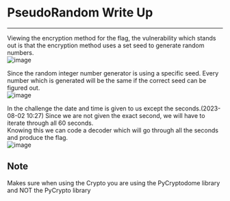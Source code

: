 # PseudoRandom Write Up
---
Viewing the encryption method for the flag, the vulnerability which stands out is that the encryption method uses a set seed to generate random numbers.<br/> 
![image](https://github.com/ShadowBringer007/CTF_Repository/assets/47370367/6354bd9a-c39a-47e9-b5ac-47acab254f82)
<br/>

Since the random integer number generator is using a specific seed. Every number which is generated will be the same if the correct seed can be figured out.<br/>
![image](https://github.com/ShadowBringer007/CTF_Repository/assets/47370367/93040b40-9ab1-4fca-a775-48cd736e1965)
<br/>

In the challenge the date and time is given to us except the seconds.(2023-08-02 10:27) Since we are not given the exact second, we will have to iterate through all 60 seconds. <br/>
Knowing this we can code a decoder which will go through all the seconds and produce the flag.<br/>
![image](https://github.com/ShadowBringer007/CTF_Repository/assets/47370367/c3a41428-11aa-45de-8c2b-50d9f5238759)

## Note
Makes sure when using the Crypto you are using the PyCryptodome library and NOT the PyCrypto library
